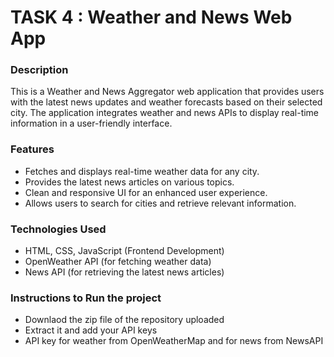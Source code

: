 <h1>TASK 4 : Weather and News Web App</h1>
<h3>Description</h3>
This is a Weather and News Aggregator web application that provides users with the latest news updates and weather forecasts based on their selected city. The application integrates weather and news APIs to display real-time information in a user-friendly interface.
<h3>Features</h3>
<ul>
<li>Fetches and displays real-time weather data for any city.</li>
<li>Provides the latest news articles on various topics.</li>
<li>Clean and responsive UI for an enhanced user experience.</li>
<li>Allows users to search for cities and retrieve relevant information.</li>
</ul>
<h3>Technologies Used</h3>
<ul>
  <li>HTML, CSS, JavaScript (Frontend Development)</li>
  <li>OpenWeather API (for fetching weather data)</li>
  <li>News API (for retrieving the latest news articles)</li>
</ul>
<h3>Instructions to Run the project</h3>
<ul>
  <li>Downlaod the zip file of the repository uploaded</li>
  <li>Extract it and add your API keys</li>
  <li>API key for weather from OpenWeatherMap and for news from NewsAPI</li>
</ul>
